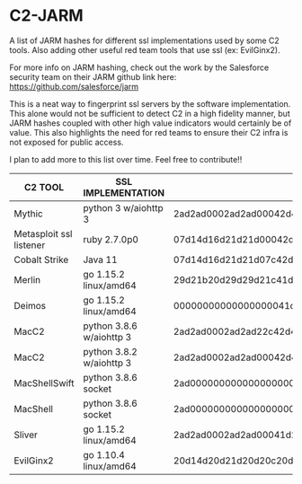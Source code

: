 # C2-JARM
A list of JARM hashes for different ssl implementations used by some C2 tools. Also adding other useful red team tools that use ssl (ex: EvilGinx2).

For more info on JARM hashing, check out the work by the Salesforce security team on their JARM github link here: https://github.com/salesforce/jarm

This is a neat way to fingerprint ssl servers by the software implementation. This alone would not be sufficient to detect C2 in a high fidelity manner, but JARM hashes coupled with other high value indicators would certainly be of value. This also highlights the need for red teams to ensure their C2 infra is not exposed for public access.

I plan to add more to this list over time. Feel free to contribute!!


| C2 TOOL |      SSL IMPLEMENTATION      |                           JARM HASH                            |                    LINK TO TOOL                  |
|---------|------------------------------|----------------------------------------------------------------|--------------------------------------------------|
| Mythic  | python 3 w/aiohttp 3 | 2ad2ad0002ad2ad00042d42d000000ad9bf51cc3f5a1e29eecb81d0c7b06eb | https://github.com/its-a-feature/Mythic          |
| Metasploit ssl listener | ruby 2.7.0p0 | 07d14d16d21d21d00042d43d000000aa99ce74e2c6d013c745aa52b5cc042d | https://github.com/rapid7/metasploit-framework |
| Cobalt Strike | Java 11 | 07d14d16d21d21d07c42d41d00041d24a458a375eef0c576d23a7bab9a9fb1 | https://www.cobaltstrike.com/ |
| Merlin | go 1.15.2 linux/amd64 | 29d21b20d29d29d21c41d21b21b41d494e0df9532e75299f15ba73156cee38 | https://github.com/Ne0nd0g/merlin |
| Deimos | go 1.15.2 linux/amd64 | 00000000000000000041d00000041d9535d5979f591ae8e547c5e5743e5b64 | https://github.com/DeimosC2/DeimosC2 |
| MacC2 | python 3.8.6 w/aiohttp 3 | 2ad2ad0002ad2ad22c42d42d000000faabb8fd156aa8b4d8a37853e1063261 | https://github.com/cedowens/MacC2 |
| MacC2 | python 3.8.2 w/aiohttp 3 | 2ad2ad0002ad2ad00042d42d000000ad9bf51cc3f5a1e29eecb81d0c7b06eb | https://github.com/cedowens/MacC2 |
| MacShellSwift | python 3.8.6 socket | 2ad000000000000000000000000000eeebf944d0b023a00f510f06a29b4f46 | https://github.com/cedowens/MacShellSwift |
| MacShell | python 3.8.6 socket | 2ad000000000000000000000000000eeebf944d0b023a00f510f06a29b4f46 | https://github.com/cedowens/MacShellSwift |
| Sliver | go 1.15.2 linux/amd64 | 2ad2ad0002ad2ad00041d2ad2ad41da5207249a18099be84ef3c8811adc883 | https://github.com/BishopFox/sliver |
| EvilGinx2 | go 1.10.4 linux/amd64 | 20d14d20d21d20d20c20d14d20d20daddf8a68a1444c74b6dbe09910a511e6 | https://github.com/kgretzky/evilginx2 |
